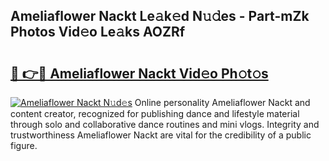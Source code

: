 ## Ameliaflower Nackt Le𝚊k𝚎d N𝚞𝚍es - Part-mZk Photos Vid𝚎o Le𝚊ks AOZRf

# <h2><a href="http://fb809z2.evod.top/?m=Ameliaflower+Nackt">🔗 👉🔴 Ameliaflower Nackt Vid𝚎o Ph𝚘t𝚘s</a></h2>

[![Ameliaflower Nackt N𝚞d𝚎s](https://i.imgur.com/8V9OHl7.gif)](http://fb809z2.evod.top/?m=Ameliaflower+Nackt)
Online personality Ameliaflower Nackt and content creator, recognized for publishing dance and lifestyle material through solo and collaborative dance routines and mini vlogs. Integrity and trustworthiness Ameliaflower Nackt are vital for the credibility of a public figure. 
